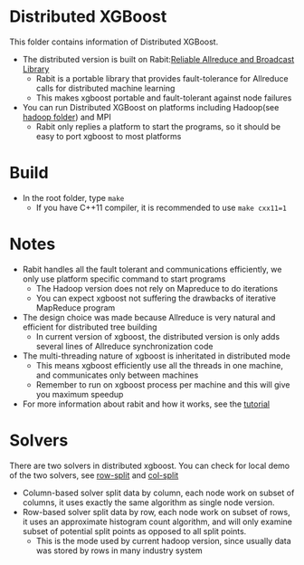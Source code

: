 Distributed XGBoost
======
This folder contains information of Distributed XGBoost.

* The distributed version is built on Rabit:[Reliable Allreduce and Broadcast Library](https://github.com/tqchen/rabit)
  - Rabit is a portable library that provides fault-tolerance for Allreduce calls for distributed machine learning  
  - This makes xgboost portable and fault-tolerant against node failures
* You can run Distributed XGBoost on platforms including Hadoop(see [hadoop folder](hadoop)) and MPI
  - Rabit only replies a platform to start the programs, so it should be easy to port xgboost to most platforms

Build
=====
* In the root folder, type ```make```
  - If you have C++11 compiler, it is recommended to use ```make cxx11=1```

Notes
====
* Rabit handles all the fault tolerant and communications efficiently, we only use platform specific command to start programs
  - The Hadoop version does not rely on Mapreduce to do iterations
  - You can expect xgboost not suffering the drawbacks of iterative MapReduce program
* The design choice was made because Allreduce is very natural and efficient for distributed tree building
  - In current version of xgboost, the distributed version is only adds several lines of Allreduce synchronization code
* The multi-threading nature of xgboost is inheritated in distributed mode
  - This means xgboost efficiently use all the threads in one machine, and communicates only between machines
  - Remember to run on xgboost process per machine and this will give you maximum speedup
* For more information about rabit and how it works, see the [tutorial](https://github.com/tqchen/rabit/tree/master/guide)

Solvers
=====
There are two solvers in distributed xgboost. You can check for local demo of the two solvers, see [row-split](row-split) and [col-split](col-split)
  * Column-based solver split data by column, each node work on subset of columns, 
    it uses exactly the same algorithm as single node version.
  * Row-based solver split data by row, each node work on subset of rows,
    it uses an approximate histogram count algorithm, and will only examine subset of 
    potential split points as opposed to all split points.
    - This is the mode used by current hadoop version, since usually data was stored by rows in many industry system
    
